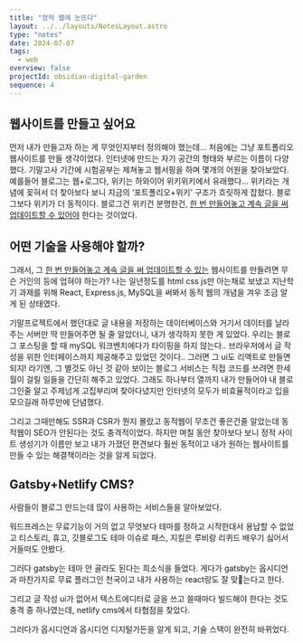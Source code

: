 ```yaml
---
title: "정적 웹에 눈뜨다"
layout: ../../layouts/NotesLayout.astro
type: "notes"
date: 2024-07-07
tags:
  - web
overview: false
projectId: obsidian-digital-garden
sequence: 4
---
```

## 웹사이트를 만들고 싶어요
먼저 내가 만들고자 하는 게 무엇인지부터 정의해야 했는데… 처음에는 그냥 포트폴리오 웹사이트를 만들 생각이었다. 인터넷에 만드는 자기 공간의 형태와 부르는 이름이 다양했다. 기말고사 기간에 시험공부는 제쳐놓고 웹서핑을 하며 몇개의 어원을 찾아보았다. 예를들어 블로그는 웹+로그다, 위키는 하와이어 위키위키에서 유래했다… 위키라는 개념에 꽂혀서 더 찾아보다 보니 지금의 ‘포트폴리오+위키’ 구조가 흐릿하게 잡혔다. 블로그보다 위키가 더 동적이다. 블로그건 위키건 분명한건, <u>한 번 만들어놓고 계속 글을 써 업데이트할 수 있어야</u> 한다는 것이었다.

## 어떤 기술을 사용해야 할까?
그래서, 그 <u>한 번 만들어놓고 계속 글을 써 업데이트할 수 있는</u> 웹사이트를 만들려면 무슨 거인의 등에 업혀야 하는가? 나는 일년정도를 html css js만 아는채로 보냈고 지난학기 과제를 위해 React, Express.js, MySQL을 써봐서 동적 웹의 개념을 겨우 조금 알게 된 상태였다.

기말프로젝트에서 했던대로 글 내용을 저장하는 데이터베이스와 거기서 데이터를 날라주는 서버만 딱 만들어주면 될 줄 알았더니, 내가 생각하지 못한 게 있었다. 우리는 블로그 포스팅을 할 때 mySQL 워크벤치에다가 타이핑을 하지 않는다.. 브라우저에서 글 작성을 위한 인터페이스까지 제공해주고 있었던 것이다.. 그러면 그 ui도 리액트로 만들면 되지! 라기엔, 그 별것도 아닌 것 같아 보이는 블로그 서비스는 직접 코드를 쓰려면 한세월이 걸릴 일들을 간단히 해주고 있었다. 그래도 하나부터 열까지 내가 만들어야 내 블로그인줄 알고 주제넘게 고집부리며 찾아다녔지만 인터넷의 모두가 비효율적이라고 입을 모으길래 하루만에 단념했다.

그리고 그때만해도 SSR과 CSR가 뭔지 몰랐고 동적웹이 무조건 좋은건줄 알았는데 동적웹이 SEO가 안된다는 것도 충격적이었다. 하지만 며칠 동안 찾아보다 보니 정적 사이트 생성기가 이름만 보고 내가 가졌던 편견보다 훨씬 동적이고 내가 원하는 웹사이트를 만들 수 있는 해결책이라는 것을 알게 되었다.

## Gatsby+Netlify CMS?
사람들이 블로그 만드는데 많이 사용하는 서비스들을 알아보았다.

워드프레스는 무료기능이 거의 없고 무엇보다 테마를 정하고 시작한대서 용납할 수 없었고 티스토리, 휴고, 깃블로그도 테마 이슈로 패스, 지킬은 루비랑 리퀴드 배우기 싫어서 거들떠도 안봤다.

그러다 gatsby는 테마 안 골라도 된다는 희소식을 들었다. 게다가 gatsby는 옵시디언과 마찬가지로 무료 플러그인 천국이고 내가 사용하는 react랑도 잘 맞는다고 한다.

그리고 글 작성 ui가 없어서 텍스트에디터로 글을 쓰고 쓸때마다 빌드해야 한다는 것도 충격 중 하나였는데, netlify cms에서 타협점을 찾았다.

그러다가 옵시디언과 옵시디언 디지털가든을 알게 되고, 기술 스택이 완전히 바뀌었다.

  

